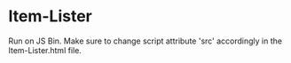 # Item-Lister
Run on JS Bin.
Make sure to change script attribute 'src' accordingly in the Item-Lister.html file.
